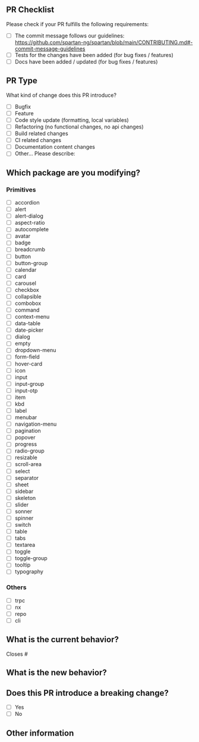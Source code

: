 ## PR Checklist

Please check if your PR fulfills the following requirements:

- [ ] The commit message follows our
      guidelines: https://github.com/spartan-ng/spartan/blob/main/CONTRIBUTING.md#-commit-message-guidelines
- [ ] Tests for the changes have been added (for bug fixes / features)
- [ ] Docs have been added / updated (for bug fixes / features)

## PR Type

What kind of change does this PR introduce?

<!-- Please check the one that applies to this PR using "x". -->

- [ ] Bugfix
- [ ] Feature
- [ ] Code style update (formatting, local variables)
- [ ] Refactoring (no functional changes, no api changes)
- [ ] Build related changes
- [ ] CI related changes
- [ ] Documentation content changes
- [ ] Other... Please describe:

## Which package are you modifying?

### Primitives

- [ ] accordion
- [ ] alert
- [ ] alert-dialog
- [ ] aspect-ratio
- [ ] autocomplete
- [ ] avatar
- [ ] badge
- [ ] breadcrumb
- [ ] button
- [ ] button-group
- [ ] calendar
- [ ] card
- [ ] carousel
- [ ] checkbox
- [ ] collapsible
- [ ] combobox
- [ ] command
- [ ] context-menu
- [ ] data-table
- [ ] date-picker
- [ ] dialog
- [ ] empty
- [ ] dropdown-menu
- [ ] form-field
- [ ] hover-card
- [ ] icon
- [ ] input
- [ ] input-group
- [ ] input-otp
- [ ] item
- [ ] kbd
- [ ] label
- [ ] menubar
- [ ] navigation-menu
- [ ] pagination
- [ ] popover
- [ ] progress
- [ ] radio-group
- [ ] resizable
- [ ] scroll-area
- [ ] select
- [ ] separator
- [ ] sheet
- [ ] sidebar
- [ ] skeleton
- [ ] slider
- [ ] sonner
- [ ] spinner
- [ ] switch
- [ ] table
- [ ] tabs
- [ ] textarea
- [ ] toggle
- [ ] toggle-group
- [ ] tooltip
- [ ] typography

### Others

- [ ] trpc
- [ ] nx
- [ ] repo
- [ ] cli

## What is the current behavior?

<!-- Please describe the current behavior that you are modifying, or link to a relevant issue. -->

Closes #

## What is the new behavior?

## Does this PR introduce a breaking change?

- [ ] Yes
- [ ] No

<!-- If this PR contains a breaking change, please describe the impact and migration path for existing applications below. -->

## Other information
